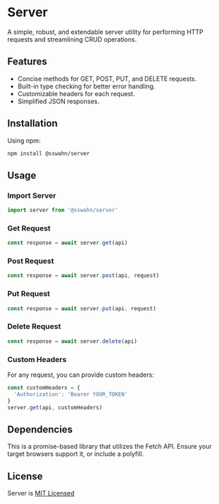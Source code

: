 # Server 
A simple, robust, and extendable server utility for performing HTTP requests and streamlining CRUD operations.  

## Features
- Concise methods for GET, POST, PUT, and DELETE requests.
- Built-in type checking for better error handling.
- Customizable headers for each request.
- Simplified JSON responses.  

## Installation
Using npm:
```bash
npm install @sswahn/server
```

## Usage  
### Import Server  
```javascript
import server from '@sswahn/server'
```

### Get Request
```javascript
const response = await server.get(api)
```

### Post Request
```javascript
const response = await server.post(api, request)
```

### Put Request
```javascript
const response = await server.put(api, request)
```

### Delete Request
```javascript
const response = await server.delete(api)
```

### Custom Headers
For any request, you can provide custom headers:  
```javascript
const customHeaders = {
  'Authorization': 'Bearer YOUR_TOKEN'
}
server.get(api, customHeaders)
```

## Dependencies
This is a promise-based library that utilizes the Fetch API. Ensure your target browsers support it, or include a polyfill.

## License
Server is [MIT Licensed](https://github.com/sswahn/server/blob/main/LICENSE)
